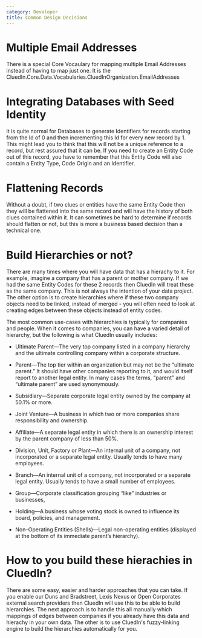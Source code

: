 ```yaml
---
category: Developer
title: Common Design Decisions
---
```


# Multiple Email Addresses

There is a special Core Vocaulary for mapping multiple Email Addresses instead of having to map just one. It is the CluedIn.Core.Data.Vocabularies.CluedInOrganization.EmailAddresses

# Integrating Databases with Seed Identity

It is quite normal for Databases to generate Identifiers for records starting from the Id of 0 and then incrementing this Id for every new record by 1. This might lead you to think that this will not be a unique reference to a record, but rest assured that it can be. If you need to create an Entity Code out of this record, you have to remember that this Entity Code will also contain a Entity Type, Code Origin and an Identifier. 

# Flattening Records

Without a doubt, if two clues or entities have the same Entity Code then they will be flattened into the same record and will have the history of both clues contained within it. It can sometimes be hard to determine if records should flatten or not, but this is more a business based decision than a technical one. 

# Build Hierarchies or not?

There are many times where you will have data that has a hierachy to it. For example, imagine a company that has a parent or mother company. If we had the same Entity Codes for these 2 records then CluedIn will treat these as the same company. This is not always the intention of your data project. The other option is to create hierarchies where if these two company objects need to be linked, instead of merged - you will often need to look at creating edges between these objects instead of entity codes. 

The most common use-cases with hierarchies is typically for companies and people. When it comes to companies, you can have a varied detail of hierarchy, but the following is what CluedIn usually includes: 

 - Ultimate Parent—The very top company listed in a company hierarchy and the ultimate controlling company within a corporate structure.  

 - Parent—The top tier within an organization but may not be the “ultimate parent.” It should have other companies reporting to it, and would itself report to another legal entity. In many cases the terms, “parent” and “ultimate parent” are used synonymously.  

 - Subsidiary—Separate corporate legal entity owned by the company at 50.1% or more.  

 - Joint Venture—A business in which two or more companies share responsibility and ownership.  

 - Affiliate—A separate legal entity in which there is an ownership interest by the parent company of less than 50%.  

 - Division, Unit, Factory or Plant—An internal unit of a company, not incorporated or a separate legal entity. Usually tends to have many employees.  

 - Branch—An internal unit of a company, not incorporated or a separate legal entity. Usually tends to have a small number of employees.  

 - Group—Corporate classification grouping “like” industries or businesses,  

 - Holding—A business whose voting stock is owned to influence its board, policies, and management.  

 - Non–Operating Entities (Shells)—Legal non-operating entities (displayed at the bottom of its immediate parent’s hierarchy). 

# How to you build these hierachies in CluedIn?

 There are some easy, easier and harder approaches that you can take. If you enable our Duns and Bradstreet, Lexis Nexus or Open Corporates external search providers then CluedIn will use this to be able to build hierarchies. The next approach is to handle this all manually which mappings of edges between companies if you already have this data and hierachy in your own data. The other is to use CluedIn's fuzzy-linking engine to build the hierarchies automatically for you. 